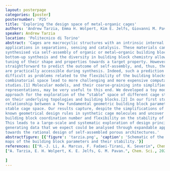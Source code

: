 ```yaml
---
layout: posterpage
categories: [poster]
posternumber: 'P25'
title: 'Exploring the design space of metal-organic cages'
authors: 'Andrew Tarzia, Emma H. Wolpert, Kim E. Jelfs, Giovanni M. Pavan'
speaker: Andrew Tarzia 
location: 'Politecnico di Torino'
abstract: 'Cages are macrocyclic structures with an intrinsic internal cavity that support
applications in separations, sensing and catalysis. These materials can be
synthesised via self-assembly of organic or metal–organic building blocks. Their
bottom-up synthesis and the diversity in building block chemistry allows for fine-
tuning of their shape and properties towards a target property. However, it is not
straightforward to predict the outcome of self-assembly, and, thus, the structures that
are practically accessible during synthesis. Indeed, such a prediction becomes more
difficult as problems related to the flexibility of the building blocks or increased
combinatorial space lead to more challenging and more expensive computational
studies.[1] Molecular models, and their coarse-graining into simplified
representations, may be very useful to this end. We developed a toy model [Figure 1]
approach for the exploration of the “stable” space of different cage structures based
on their underlying topologies and building blocks.[2] In our first study, we show the
relationship between a few fundamental geometric building block parameters and
stable cage space. Our results capture, despite the simplifications of the model,
known geometrical design rules in synthetic cage molecules and uncover the role of
building block coordination number and flexibility on the stability of cage topologies.
This leads to a large-scale and systematic exploration of design principles,
generating data that we expect could be analysed through expandable approaches
towards the rational design of self-assembled porous architectures.'
abstractfigure: [{'figure': 'tarzia.png', 'caption': 'Schematic of the inputs and outputs of the minimal cage model, from building blocks (defined by changing a few geometrical measures) and cage topologies, to cage structures (defined by strain energy) and
maps of the building block parameters and their stability.'}]
references: [["R.-J. Li, A. Marcus, F. Fadaei-Tirani, K. Severin", Chem. Comm., 2021, 57, 10023-10026],
["A. Tarzia, E. H. Wolpert, K. E. Jelfs, G. M. Pavan.", Chem. Sci., 2023, 14, 12506-12517]
    
]
---
```


